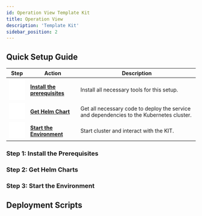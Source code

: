 ```yaml
---
id: Operation View Template Kit
title: Operation View
description: 'Template Kit'
sidebar_position: 2
---
```


<!--
Documentation of the Kit.
-->

## Quick Setup Guide

| Step                                               | Action                                                             | Description                                                                              |
|----------------------------------------------------|--------------------------------------------------------------------|------------------------------------------------------------------------------------------|
| ![arrow down](../../../static/img/arrow_down.png)  | **[Install the prerequisites](#step-1-install-the-prerequisites)** | Install all necessary tools for this setup.                                              |
| ![vector](../../../static/img/vector.png)          | **[Get Helm Chart](#step-2-get-helm-charts)**                      | Get all necessary code to deploy the service and dependencies to the Kubernetes cluster. |
| ![check](../../../static/img/check.png)            | **[Start the Environment](#step-3-start-the-environment)**         | Start cluster and interact with the KIT.                                                 |

### Step 1: Install the Prerequisites

### Step 2: Get Helm Charts

### Step 3: Start the Environment

## Deployment Scripts
